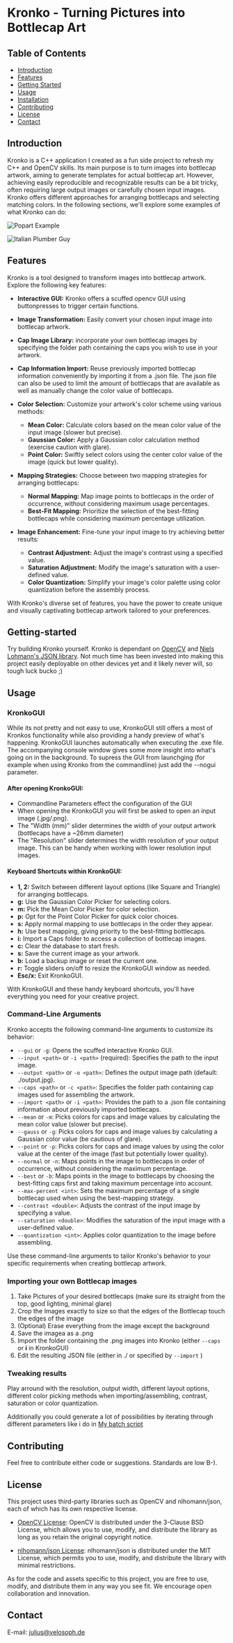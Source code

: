 # Kronko - Turning Pictures into Bottlecap Art

## Table of Contents

- [Introduction](##Introduction)
- [Features](##Features)
- [Getting Started](##Getting-started)
- [Usage](##Usage)
- [Installation](##Installation)
- [Contributing](##Contributing)
- [License](##License)
- [Contact](##Contact)

## Introduction

Kronko is a C++ application I created as a fun side project to refresh my C++ and OpenCV skills. Its main purpose is to turn images into bottlecap artwork, aiming to generate templates for actual bottlecap art. However, achieving easily reproducible and recognizable results can be a bit tricky, often requiring large output images or carefully chosen input images. Kronko offers different approaches for arranging bottlecaps and selecting matching colors. In the following sections, we'll explore some examples of what Kronko can do:

![Popart Example](/Examples/Popart.jpg)

![Italian Plumber Guy](/Examples/Mario.jpg)

## Features

Kronko is a tool designed to transform images into bottlecap artwork. Explore the following key features:

- **Interactive GUI:** Kronko offers a scuffed opencv GUI using buttonpresses to trigger certain functions.

- **Image Transformation:** Easily convert your chosen input image into bottlecap artwork.

- **Cap Image Library:** incorporate your own bottlecap images by specifying the folder path containing the caps you wish to use in your artwork.

- **Cap Information Import:** Reuse previously imported bottlecap information conveniently by importing it from a .json file. The json file can also be used to limit the amount of bottlecaps that are available as well as manually change the color value of bottlecaps.

- **Color Selection:** Customize your artwork's color scheme using various methods:
  - **Mean Color:** Calculate colors based on the mean color value of the input image (slower but precise).
  - **Gaussian Color:** Apply a Gaussian color calculation method (exercise caution with glare).
  - **Point Color:** Swiftly select colors using the center color value of the image (quick but lower quality).

- **Mapping Strategies:** Choose between two mapping strategies for arranging bottlecaps:
  - **Normal Mapping:** Map image points to bottlecaps in the order of occurrence, without considering maximum usage percentages.
  - **Best-Fit Mapping:** Prioritize the selection of the best-fitting bottlecaps while considering maximum percentage utilization.

- **Image Enhancement:** Fine-tune your input image to try achieving better results:
  - **Contrast Adjustment:** Adjust the image's contrast using a specified value.
  - **Saturation Adjustment:** Modify the image's saturation with a user-defined value.
  - **Color Quantization:** Simplify your image's color palette using color quantization before the assembly process.

With Kronko's diverse set of features, you have the power to create unique and visually captivating bottlecap artwork tailored to your preferences.

## Getting-started

Try building Kronko yourself. Kronko is dependant on [OpenCV](https://github.com/opencv/opencv) and [Niels Lohmann's JSON library](https://github.com/nlohmann/json). Not much time has been invested into making this project easily deployable on other devices yet and it likely never will, so tough luck bucko ;)

## Usage

### KronkoGUI
While its not pretty and not easy to use, KronkoGUI still offers a most of Kronkos functionality while also providing a handy preview of what's happening. KronkoGUI launches automatically when executing the .exe file. The accompanying console window gives some more insight into what's going on in the background. To supress the GUI from launchging (for example when using Kronko from the commandline) just add the --nogui parameter.

#### After opening KronkoGUI:

- Commandline Parameters effect the configuration of the GUI
- When opening the KronkoGUI you will first be asked to open an input image (.jpg/.png). 
- The "Width (mm)" slider determines the width of your output artwork (bottlecaps have a ~26mm diameter)
- The "Resolution" slider determines the width resolution of your output image. This can be handy when working with lower resolution input images.

#### Keyboard Shortcuts within KronkoGUI:

- **1, 2:** Switch between different layout options (like Square and Triangle) for arranging bottlecaps.
- **g:** Use the Gaussian Color Picker for selecting colors.
- **m:** Pick the Mean Color Picker for color selection.
- **p:** Opt for the Point Color Picker for quick color choices.
- **s:** Apply normal mapping to use bottlecaps in the order they appear.
- **h:** Use best mapping, giving priority to the best-fitting bottlecaps.
- **i:** Import a Caps folder to access a collection of bottlecap images.
- **c:** Clear the database to start fresh.
- **s:** Save the current image as your artwork.
- **b:** Load a backup image or reset the current one.
- **r:** Toggle sliders on/off to resize the KronkoGUI window as needed.
- **Esc/x:** Exit KronkoGUI.

With KronkoGUI and these handy keyboard shortcuts, you'll have everything you need for your creative project.

### Command-Line Arguments
Kronko accepts the following command-line arguments to customize its behavior:

- `--gui` or `-g`: Opens the scuffed interactive Kronko GUI.
- `--input <path>` or `-i <path>` (required): Specifies the path to the input image.
- `--output <path>` or `-o <path>`: Defines the output image path (default: ./output.jpg).
- `--caps <path>` or `-c <path>`: Specifies the folder path containing cap images used for assembling the artwork.
- `--import <path>` or `-i <path>`: Provides the path to a .json file containing information about previously imported bottlecaps.
- `--mean` or `-m`: Picks colors for caps and image values by calculating the mean color value (slower but precise).
- `--gauss` or `-g`: Picks colors for caps and image values by calculating a Gaussian color value (be cautious of glare).
- `--point` or `-p`: Picks colors for caps and image values by using the color value at the center of the image (fast but potentially lower quality).
- `--normal` or `-n`: Maps points in the image to bottlecaps in order of occurrence, without considering the maximum percentage.
- `--best` or `-b`: Maps points in the image to bottlecaps by choosing the best-fitting caps first and taking maximum percentage into account.
- `--max-percent <int>`: Sets the maximum percentage of a single bottlecap used when using the best-mapping strategy.
- `--contrast <double>`: Adjusts the contrast of the input image by specifying a value.
- `--saturation <double>`: Modifies the saturation of the input image with a user-defined value.
- `--quantization <int>`: Applies color quantization to the image before assembling.

Use these command-line arguments to tailor Kronko's behavior to your specific requirements when creating bottlecap artwork.

### Importing your own Bottlecap images
1. Take Pictures of your desired bottlecaps (make sure its straight from the top, good lighting, minimal glare)
2. Crop the Images exactly to size so that the edges of the Bottlecap touch the edges of the image
3. (Optional) Erase everything from the image except the background
4. Save the imagea as a .png
5. Import the folder containing the .png images into Kronko (either `--caps` <path> or **i** in KronkoGUI)
6. Edit the resulting JSON file (either in ./ or specified by `--import` <path>) 

### Tweaking results
Play arround with the resolution, output width, different layout options, different color picking methods when importing/assembling, contrast, saturation or color quantization.

Additionally you could generate a lot of possibilities by iterating through different parameters like i do in [My batch script](conv_all_imgs.bat)

## Contributing
Feel free to contribute either code or suggestions. Standards are low B-).

## License

This project uses third-party libraries such as OpenCV and nlhomann/json, each of which has its own respective license. 

- [OpenCV License](https://opencv.org/license/): OpenCV is distributed under the 3-Clause BSD License, which allows you to use, modify, and distribute the library as long as you retain the original copyright notice.

- [nlhomann/json License](https://github.com/nlohmann/json#license): nlhomann/json is distributed under the MIT License, which permits you to use, modify, and distribute the library with minimal restrictions.

As for the code and assets specific to this project, you are free to use, modify, and distribute them in any way you see fit. We encourage open collaboration and innovation.

## Contact

E-mail: julius@velosoph.de
